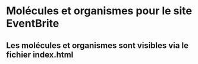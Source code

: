 # Molécules et organismes pour le site EventBrite

## Les molécules et organismes sont visibles via le fichier index.html